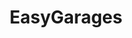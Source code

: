 ---
layout: default
title: EasyGarages
nav_order: 3
has_children: true
permalink: /docs/easygarages
---